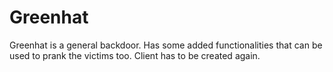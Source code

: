 # Greenhat
Greenhat is a general backdoor. Has some added functionalities that can be used to prank the victims too.
Client has to be created again.
